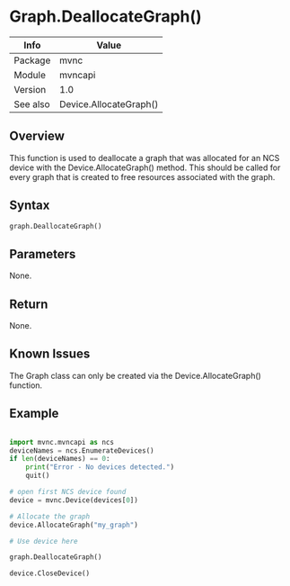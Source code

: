 # Graph.DeallocateGraph()

|Info      | Value |
|----------|---------------|
|Package   |  mvnc         |
|Module    |  mvncapi      |
|Version   |  1.0          |
|See also|Device.AllocateGraph()|

## Overview
This function is used to deallocate a graph that was allocated for an NCS device with the Device.AllocateGraph() method.  This should be called for every graph that is created to free resources associated with the graph. 

## Syntax

```python
graph.DeallocateGraph()
```
## Parameters
None.

## Return
None.

## Known Issues
The Graph class can only be created via the Device.AllocateGraph() function.  

## Example
```python

import mvnc.mvncapi as ncs
deviceNames = ncs.EnumerateDevices()
if len(deviceNames) == 0:
	print("Error - No devices detected.")
	quit()

# open first NCS device found
device = mvnc.Device(devices[0])

# Allocate the graph 
device.AllocateGraph("my_graph")

# Use device here

graph.DeallocateGraph()

device.CloseDevice()
```
